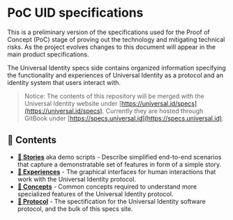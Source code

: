 # PoC UID specifications

This is a preliminary version of the specifications used for the Proof of Concept (PoC) stage of proving out the technology and mitigating technical risks. As the project evolves changes to this document will appear in the main product specifications.

The Universal Identity specs side contains organized information specifying the functionality and experiences of Universal Identity as a protocol and an identity system that users interact with.

> Notice: The contents of this repository will be merged with the Universal Identity website under [https://universal.id/specs](https://universal.id/specs). Currently they are hosted through GitBook under [https://specs.universal.id](https://specs.universal.id).

## 🌳 Contents

* [**📖 Stories**](users/stories.md) aka demo scripts - Describe simplified end-to-end scenarios that capture a demonstratable set of features in form of a simple story.
* [**📱 Experiences**](users/experiences.md) - The graphical interfaces for human interactions that work with the Universal Identity protocol.
* [**🧠 Concepts**](concepts/) - Common concepts required to understand more specialized features of the Universal Identity protocol.
* [**📜 Protocol**](system/protocol/) - The spectification for the Universal Identity software protocol, and the bulk of this specs site.
